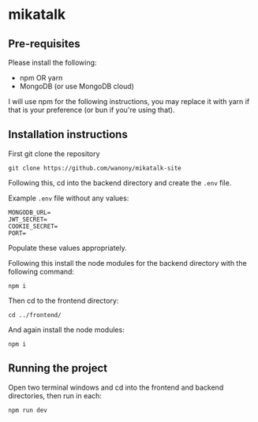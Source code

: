 # mikatalk

## Pre-requisites

Please install the following:

- npm OR yarn
- MongoDB (or use MongoDB cloud)

I will use npm for the following instructions, you may replace it with yarn if that is your preference (or bun if you're using that).

## Installation instructions

First git clone the repository

```
git clone https://github.com/wanony/mikatalk-site
```

Following this, cd into the backend directory and create the `.env` file.

Example `.env` file without any values:

```
MONGODB_URL=
JWT_SECRET=
COOKIE_SECRET=
PORT=
```

Populate these values appropriately.

Following this install the node modules for the backend directory with the following command:

```
npm i
```

Then cd to the frontend directory:

```
cd ../frontend/
```

And again install the node modules:

```
npm i
```

## Running the project

Open two terminal windows and cd into the frontend and backend directories, then run in each:

```
npm run dev
```
